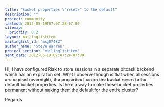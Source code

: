 ```yaml
---
title: "Bucket properties \"reset\" to the default"
description: ""
project: community
lastmod: 2012-05-19T07:07:28-07:00
sitemap:
  priority: 0.2
layout: mailinglistitem
mailinglist_id: "msg07482"
author_name: "Steve Warren"
project_section: "mailinglistitem"
sent_date: 2012-05-19T07:07:28-07:00
---
```



Hi,
 I have configured Riak to store sessions in a separate bitcask backend
which has an expiration set. What I observe though is that when all
sessions are expired (overnight), the properties I set on the bucket revert
to the default bucket properties. Is there a way to make these bucket
properties permanent without making them the default for the entire cluster?

Regards
